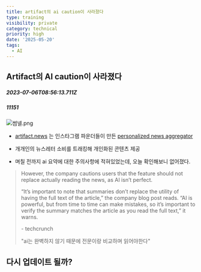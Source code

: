 ```yaml
---
title: artifact의 ai caution이 사라졌다
type: training
visibility: private
category: technical
priority: high
date: '2025-05-20'
tags:
  - AI
---
```

## Artifact의 AI caution이 사라졌다
##### 2023-07-06T08:56:13.711Z
##### 11151

<img class="rounded-lg border border-stone-200" src="https://media.disquiet.io/images/makerlog/5f23ed0e8ce963f221de481f11df80995a8f6199e4d55ef36b0c3fa19af92adc" alt="썸넬.png" title="썸넬.png"><ul class="list-disc list-outside leading-loose my-3 pl-5 tight" data-tight="true"><li class="leading-normal m-0 p-0"><p class="leading-6 my-2 dark:text-[#eaeaec]"><a target="_blank" rel="noopener noreferrer nofollow" class="text-blue-500 hover:text-blue-300 cursor-default no-underline text-blue-500 hover:text-blue-300 cursor-default no-underline text-blue-500 hover:text-blue-300 cursor-default no-underline" href="http://artifact.news">artifact.news</a> 는 인스타그램 파운더들이 만든 <a target="_blank" rel="noopener noreferrer nofollow" class="text-blue-500 hover:text-blue-300 cursor-default no-underline text-blue-500 hover:text-blue-300 cursor-default no-underline text-blue-500 hover:text-blue-300 cursor-default no-underline" href="https://techcrunch.com/2023/02/22/instagrams-co-founders-personalized-news-app-artifact-launches-to-the-public-with-new-features/">personalized news aggregator</a></p></li><li class="leading-normal m-0 p-0"><p class="leading-6 my-2 dark:text-[#eaeaec]">개개인의 뉴스레터 소비를 트래킹해 개인화된 콘텐츠 제공</p></li></ul><p class="leading-6 my-2 dark:text-[#eaeaec]"></p><ul class="list-disc list-outside leading-loose my-3 pl-5 tight" data-tight="true"><li class="leading-normal m-0 p-0"><p class="leading-6 my-2 dark:text-[#eaeaec]">며칠 전까지 ai 요약에 대한 주의사항에 적혀있었는데, 오늘 확인해보니 없어졌다.</p></li></ul><blockquote class="block px-4 p-1 my-2 m-0 border-l-2 bg-stone-100 border-stone-300 leading-5 rounded-r-md" spellcheck="false"><p class="leading-6 my-2 dark:text-[#eaeaec]">However, the company cautions users that the feature should not replace actually reading the news, as AI isn’t perfect.</p><p class="leading-6 my-2 dark:text-[#eaeaec]">“It’s important to note that summaries don’t replace the utility of having the full text of the article,” the company blog post reads. “AI is powerful, but from time to time can make mistakes, so it’s important to verify the summary matches the article as you read the full text,” it warns.</p><p class="leading-6 my-2 dark:text-[#eaeaec]">- techcrunch</p><p class="leading-6 my-2 dark:text-[#eaeaec]">"ai는 완벽하지 않기 때문에 전문이랑 비교하며 읽어야한다"</p></blockquote><p class="leading-6 my-2 dark:text-[#eaeaec]"></p><h2 class="font-medium leading-8 my-4 dark:text-white">다시 업데이트 될까?</h2><p class="leading-6 my-2 dark:text-[#eaeaec]"></p>
